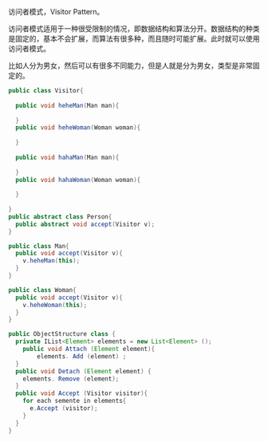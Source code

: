 访问者模式，Visitor Pattern。

访问者模式适用于一种很受限制的情况，即数据结构和算法分开。数据结构的种类是固定的，基本不会扩展，而算法有很多种，而且随时可能扩展。此时就可以使用访问者模式。

比如人分为男女，然后可以有很多不同能力，但是人就是分为男女，类型是非常固定的。

```java
public class Visitor{
  
  public void heheMan(Man man){
    
  }
  public void heheWoman(Woman woman){
    
  }
  
  public void hahaMan(Man man){
    
  }
  public void hahaWoman(Woman woman){
    
  }
  
}
public abstract class Person{
  public abstract void accept(Visitor v);
}

public class Man{
  public void accept(Visitor v){
    v.heheMan(this);
  }
}

public class Woman{
  public void accept(Visitor v){
    v.heheWoman(this);
  }
}

public ObjectStructure class {
  private IList<Element> elements = new List<Element> ();
	public void Attach (Element element){
		elements. Add (element) ;
  }
  public void Detach (Element element) {
  	elements. Remove (element);
  }
  public void Accept (Visitor visitor){
    for each semente in elements{
      e.Accept (visitor);
    }
  }
}
```


